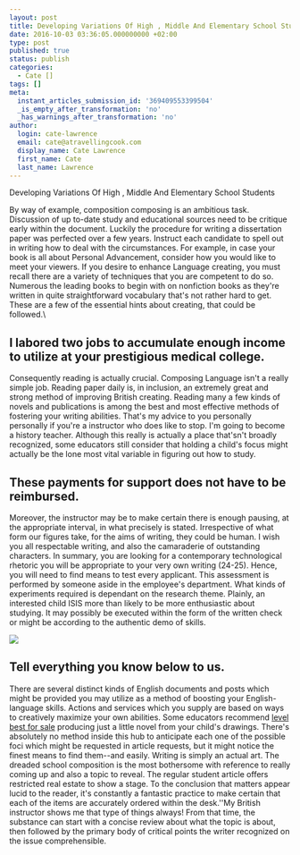 ```yaml
---
layout: post
title: Developing Variations Of High , Middle And Elementary School Students
date: 2016-10-03 03:36:05.000000000 +02:00
type: post
published: true
status: publish
categories:
  - Cate []
tags: []
meta:
  instant_articles_submission_id: '369409553399504'
  _is_empty_after_transformation: 'no'
  _has_warnings_after_transformation: 'no'
author:
  login: cate-lawrence
  email: cate@atravellingcook.com
  display_name: Cate Lawrence
  first_name: Cate
  last_name: Lawrence
---
```

Developing Variations Of High , Middle And Elementary School Students

By way of example, composition composing is an ambitious task.
Discussion of up to-date study and educational sources need to be
critique early within the document. Luckily the procedure for writing a
dissertation paper was perfected over a few years. Instruct each
candidate to spell out in writing how to deal with the circumstances.
For example, in case your book is all about Personal Advancement,
consider how you would like to meet your viewers. If you desire to
enhance Language creating, you must recall there are a variety of
techniques that you are competent to do so. Numerous the leading books
to begin with on nonfiction books as they're written in quite
straightforward vocabulary that's not rather hard to get. These are a
few of the essential hints about creating, that could be followed.\

I labored two jobs to accumulate enough income to utilize at your prestigious medical college.
----------------------------------------------------------------------------------------------

Consequently reading is actually crucial. Composing Language isn't a
really simple job. Reading paper daily is, in inclusion, an extremely
great and strong method of improving British creating. Reading many a
few kinds of novels and publications is among the best and most
effective methods of fostering your writing abilities. That's my advice
to you personally personally if you're a instructor who does like to
stop. I'm going to become a history teacher. Although this really is
actually a place that'sn't broadly recognized, some educators still
consider that holding a child's focus might actually be the lone most
vital variable in figuring out how to study.

These payments for support does not have to be reimbursed.
----------------------------------------------------------

Moreover, the instructor may be to make certain there is enough pausing,
at the appropriate interval, in what precisely is stated. Irrespective
of what form our figures take, for the aims of writing, they could be
human. I wish you all respectable writing, and also the camaraderie of
outstanding characters. In summary, you are looking for a contemporary
technological rhetoric you will be appropriate to your very own writing
(24-25). Hence, you will need to find means to test every applicant.
This assessment is performed by someone aside in the employee's
department. What kinds of experiments required is dependant on the
research theme. Plainly, an interested child ISIS more than likely to be
more enthusiastic about studying. It may possibly be executed within the
form of the written check or might be according to the authentic demo of
skills.

![](rw-import/genesis_ecp_wide.jpg)

Tell everything you know below to us.
-------------------------------------

There are several distinct kinds of English documents and posts which
might be provided you may utilize as a method of boosting your
English-language skills. Actions and services which you supply are based
on ways to creatively maximize your own abilities. Some educators
recommend [level best for sale](http://topessaysforsale.com/) producing
just a little novel from your child's drawings. There's absolutely no
method inside this hub to anticipate each one of the possible foci which
might be requested in article requests, but it might notice the finest
means to find them--and easily. Writing is simply an actual art. The
dreaded school composition is the most bothersome with reference to
really coming up and also a topic to reveal. The regular student article
offers restricted real estate to show a stage. To the conclusion that
matters appear lucid to the reader, it's constantly a fantastic practice
to make certain that each of the items are accurately ordered within the
desk.''My British instructor shows me that type of things always! From
that time, the substance can start with a concise review about what the
topic is about, then followed by the primary body of critical points the
writer recognized on the issue comprehensible.
